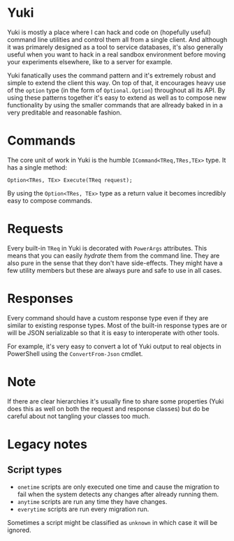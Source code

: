 ﻿# Yuki
Yuki is mostly a place where I can hack and code on (hopefully useful) command
line utilities and control them all from a single client. And although it was 
primarely designed as a tool to service databases, it's also generally
useful when you want to hack in a real sandbox environment before moving your 
experiments elsewhere, like to a server for example.

Yuki fanatically uses the command pattern and it's extremely robust and simple
to extend the client this way. On top of that, it encourages heavy use of the
`option` type (in the form of `Optional.Option`) throughout all its API. By 
using these patterns together it's easy to extend as well as to compose new 
functionality by using the smaller commands that are allready baked in in a
very preditable and reasonable fashion.

# Commands
The core unit of work in Yuki is the humble `ICommand<TReq,TRes,TEx>` type.
It has a single method:

	Option<TRes, TEx> Execute(TReq request);

By using the `Option<TRes, TEx>` type as a return value it becomes incredibly
easy to compose commands. 

# Requests
Every built-in `TReq` in Yuki is decorated with `PowerArgs` attributes. This
means that you can easily *hydrate* them from the command line. They are also
pure in the sense that they don't have side-effects. They might have a few 
utility members but these are always pure and safe to use in all cases.

# Responses
Every command should have a custom response type even if they are similar to
existing response types. Most of the built-in response types are or will be 
JSON serializable so that it is easy to interoperate with other tools.

For example, it's very easy to convert a lot of Yuki output to real objects
in PowerShell using the `ConvertFrom-Json` cmdlet. 

# Note
If there are clear hierarchies it's usually fine to
share some properties (Yuki does this as well on both the request and response
classes) but do be careful about not tangling your classes too much.

# Legacy notes
## Script types
* `onetime` scripts are only executed one time and cause the migration to fail
when the system detects any changes after already running them.
* `anytime` scripts are run any time they have changes.
* `everytime` scripts are run every migration run.

Sometimes a script might be classified as `unknown` in which case it will be 
ignored.